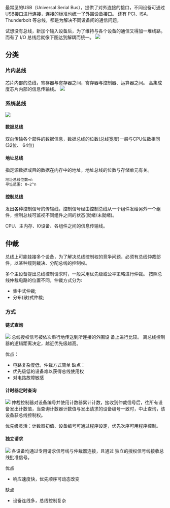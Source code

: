 最常见的USB（Universal Serial Bus），提供了对外连接的接口，不同设备可通过USB接口进行连接，连接的标准也统一了外围设备接口。
还有 PCI、ISA、Thunderbolt 等总线，都是为解决不同设备间的通信问题。

试想没有总线，新加个输入设备后，为了维持与各个设备的通信又得加一堆线路。而有了 I/O 总线后就像下图达到解耦而统一。
![](https://img-blog.csdnimg.cn/20210216223715987.png?x-oss-process=image/watermark,type_ZmFuZ3poZW5naGVpdGk,shadow_10,text_aHR0cHM6Ly9ibG9nLmNzZG4ubmV0L3FxXzMzNTg5NTEw,size_16,color_FFFFFF,t_70)
## 分类
### 片内总线
芯片内部的总线，寄存器与寄存器之间，寄存器与控制器、运算器之间。
高集成度芯片内部的信息传输线。
![](https://img-blog.csdnimg.cn/20210216224741415.png?x-oss-process=image/watermark,type_ZmFuZ3poZW5naGVpdGk,shadow_10,text_aHR0cHM6Ly9ibG9nLmNzZG4ubmV0L3FxXzMzNTg5NTEw,size_16,color_FFFFFF,t_70)

### 系统总线
![](https://img-blog.csdnimg.cn/2021021622391799.png?x-oss-process=image/watermark,type_ZmFuZ3poZW5naGVpdGk,shadow_10,text_aHR0cHM6Ly9ibG9nLmNzZG4ubmV0L3FxXzMzNTg5NTEw,size_16,color_FFFFFF,t_70)

#### 数据总线
双向传输各个部件的数据信息，数据总线的位数(总线宽度)一般与CPU位数相同(32位、 64位)
#### 地址总线
指定源数据或目的数据在内存中的地址，地址总线的位数与存储单元有关。

```bash
地址总线位数=n
寻址范围: 0~2^n
```

#### 控制总线
发出各种控制信号的传输线，控制信号经由控制总线从一个组件发给另外一个组件，控制总线可监视不同组件之间的状态(就绪/未就绪)。

CPU、主内存、I0设备、各组件之间的信息传输线。

## 仲裁
总线上可能挂接多个设备，为了解决总线控制权的竞争问题，必须有总线仲裁部件，以某种规则裁决、分配总线的控制权。

多个主设备提出总线控制请求时，一般采用优先级或公平策略进行仲裁。
按照总线仲裁电路的位置不同，仲裁方式分为:
- 集中式仲裁;
- 分布(散)式仲裁;

### 方式
#### 链式查询
![](https://img-blog.csdnimg.cn/20210215133514264.png?x-oss-process=image/watermark,type_ZmFuZ3poZW5naGVpdGk,shadow_10,text_aHR0cHM6Ly9ibG9nLmNzZG4ubmV0L3FxXzMzNTg5NTEw,size_16,color_FFFFFF,t_70)
总线授权信号被依次串行地传送到所连接的外围设
备上进行比较。
离总线控制器的逻辑距离决定，越近优先级越高。

优点：
- 电路复杂度低，仲裁方式简单
缺点：
- 优先级低的设备难以获得总线使用权
- 对电路故障敏感

#### 计时器定时查询
![](https://img-blog.csdnimg.cn/20210215135726292.png?x-oss-process=image/watermark,type_ZmFuZ3poZW5naGVpdGk,shadow_10,text_aHR0cHM6Ly9ibG9nLmNzZG4ubmV0L3FxXzMzNTg5NTEw,size_16,color_FFFFFF,t_70)
仲裁控制器对设备编号并使用计数器累计计数，接收到仲裁信号后，往所有设备发出计数值，当查询计数器计数值与发出请求的设备编号一致时，中止查询，该设备获总线控制权。

优先级灵活：计数器初值、设备编号可通过程序设定，优先次序可用程序控制。 


#### 独立请求
![](https://img-blog.csdnimg.cn/20210215140807440.png?x-oss-process=image/watermark,type_ZmFuZ3poZW5naGVpdGk,shadow_10,text_aHR0cHM6Ly9ibG9nLmNzZG4ubmV0L3FxXzMzNTg5NTEw,size_16,color_FFFFFF,t_70)
各设备均通过专用请求信号线与仲裁器连接，且通过
独立的授权信号线接收总线批准信号。

优点
- 响应速度快，优先顺序可动态改变

缺点
- 设备连线多，总线控制复杂